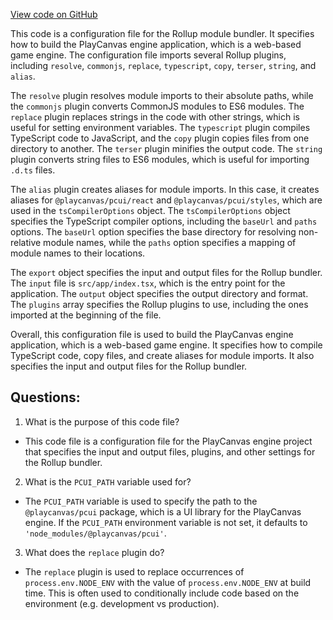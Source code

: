 [View code on GitHub](https://github.com/playcanvas/engine/examples/rollup.config.js)

This code is a configuration file for the Rollup module bundler. It specifies how to build the PlayCanvas engine application, which is a web-based game engine. The configuration file imports several Rollup plugins, including `resolve`, `commonjs`, `replace`, `typescript`, `copy`, `terser`, `string`, and `alias`. 

The `resolve` plugin resolves module imports to their absolute paths, while the `commonjs` plugin converts CommonJS modules to ES6 modules. The `replace` plugin replaces strings in the code with other strings, which is useful for setting environment variables. The `typescript` plugin compiles TypeScript code to JavaScript, and the `copy` plugin copies files from one directory to another. The `terser` plugin minifies the output code. The `string` plugin converts string files to ES6 modules, which is useful for importing `.d.ts` files.

The `alias` plugin creates aliases for module imports. In this case, it creates aliases for `@playcanvas/pcui/react` and `@playcanvas/pcui/styles`, which are used in the `tsCompilerOptions` object. The `tsCompilerOptions` object specifies the TypeScript compiler options, including the `baseUrl` and `paths` options. The `baseUrl` option specifies the base directory for resolving non-relative module names, while the `paths` option specifies a mapping of module names to their locations.

The `export` object specifies the input and output files for the Rollup bundler. The `input` file is `src/app/index.tsx`, which is the entry point for the application. The `output` object specifies the output directory and format. The `plugins` array specifies the Rollup plugins to use, including the ones imported at the beginning of the file. 

Overall, this configuration file is used to build the PlayCanvas engine application, which is a web-based game engine. It specifies how to compile TypeScript code, copy files, and create aliases for module imports. It also specifies the input and output files for the Rollup bundler.
## Questions: 
 1. What is the purpose of this code file?
- This code file is a configuration file for the PlayCanvas engine project that specifies the input and output files, plugins, and other settings for the Rollup bundler.

2. What is the `PCUI_PATH` variable used for?
- The `PCUI_PATH` variable is used to specify the path to the `@playcanvas/pcui` package, which is a UI library for the PlayCanvas engine. If the `PCUI_PATH` environment variable is not set, it defaults to `'node_modules/@playcanvas/pcui'`.

3. What does the `replace` plugin do?
- The `replace` plugin is used to replace occurrences of `process.env.NODE_ENV` with the value of `process.env.NODE_ENV` at build time. This is often used to conditionally include code based on the environment (e.g. development vs production).